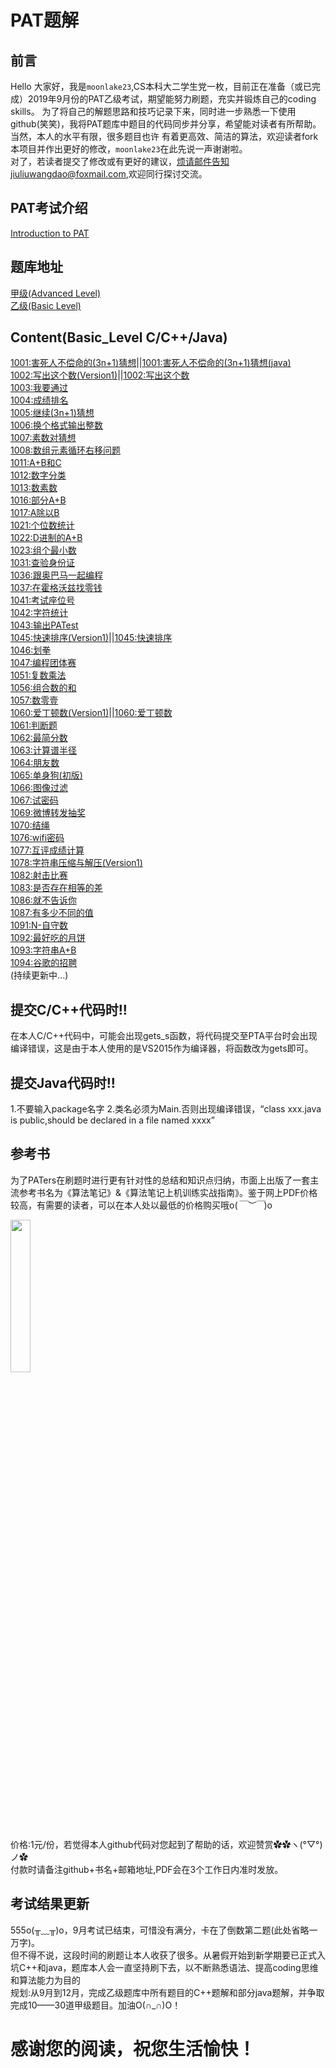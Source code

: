 ﻿# PAT题解
## 前言

Hello 大家好，我是`moonlake23`,CS本科大二学生党一枚，目前正在准备（或已完成）2019年9月份的PAT乙级考试，期望能努力刷题，充实并锻炼自己的coding skills。
为了将自己的解题思路和技巧记录下来，同时进一步熟悉一下使用github(笑笑)，我将PAT题库中题目的代码同步并分享，希望能对读者有所帮助。当然，本人的水平有限，很多题目也许
有着更高效、简洁的算法，欢迎读者fork本项目并作出更好的修改，`moonlake23`在此先说一声谢谢啦。<br>
对了，若读者提交了修改或有更好的建议，烦请邮件告知jiuliuwangdao@foxmail.com,欢迎同行探讨交流。

## PAT考试介绍

[Introduction to PAT](https://www.patest.cn/introduction)

## 题库地址

[甲级(Advanced Level)](https://pintia.cn/problem-sets/994805342720868352/problems/type/7)<br>
[乙级(Basic Level)](https://pintia.cn/problem-sets/994805260223102976/problems/type/7)<br>

## Content(Basic_Level C/C++/Java)
[1001:害死人不偿命的(3n+1)猜想](https://github.com/moonlake23/PAT/blob/master/BasicLevel_C/1001.cpp)||[1001:害死人不偿命的(3n+1)猜想(java)](https://github.com/moonlake23/PAT/blob/master/BasicLevel_Java/1001.java)<br>
[1002:写出这个数(Version1)](https://github.com/moonlake23/PAT/blob/master/BasicLevel_C/1002(Version1).cpp)||[1002:写出这个数](https://github.com/moonlake23/PAT/blob/master/BasicLevel_C/1002(VersionFinal).cpp)<br>
[1003:我要通过](https://github.com/moonlake23/PAT/blob/master/BasicLevel_C/1003.cpp)<br>
[1004:成绩排名](https://github.com/moonlake23/PAT/blob/master/BasicLevel_C/1004.cpp)<br>
[1005:继续(3n+1)猜想](https://github.com/moonlake23/PAT/blob/master/BasicLevel_C/1005.cpp)<br>
[1006:换个格式输出整数](https://github.com/moonlake23/PAT/blob/master/BasicLevel_C/1006.cpp)<br>
[1007:素数对猜想](https://github.com/moonlake23/PAT/blob/master/BasicLevel_C/1007.cpp)<br>
[1008:数组元素循环右移问题](https://github.com/moonlake23/PAT/blob/master/BasicLevel_C/1008.cpp)<br>
[1011:A+B和C](https://github.com/moonlake23/PAT/blob/master/BasicLevel_C/1011.cpp)<br>
[1012:数字分类](https://github.com/moonlake23/PAT/blob/master/BasicLevel_C/1012.cpp)<br>
[1013:数素数](https://github.com/moonlake23/PAT/blob/master/BasicLevel_C/1013.cpp)<br>
[1016:部分A+B](https://github.com/moonlake23/PAT/blob/master/BasicLevel_C/1016.cpp)<br>
[1017:A除以B](https://github.com/moonlake23/PAT/blob/master/BasicLevel_C/1017.cpp)<br>
[1021:个位数统计](https://github.com/moonlake23/PAT/blob/master/BasicLevel_C/1021.cpp)<br>
[1022:D进制的A+B](https://github.com/moonlake23/PAT/blob/master/BasicLevel_C/1022.cpp)<br>
[1023:组个最小数](https://github.com/moonlake23/PAT/blob/master/BasicLevel_C/1023.cpp)<br>
[1031:查验身份证](https://github.com/moonlake23/PAT/blob/master/BasicLevel_C/1031.cpp)<br>
[1036:跟奥巴马一起编程](https://github.com/moonlake23/PAT/blob/master/BasicLevel_C/1036.cpp)<br>
[1037:在霍格沃兹找零钱](https://github.com/moonlake23/PAT/blob/master/BasicLevel_C/1037.cpp)<br>
[1041:考试座位号](https://github.com/moonlake23/PAT/blob/master/BasicLevel_C/1041.cpp)<br>
[1042:字符统计](https://github.com/moonlake23/PAT/blob/master/BasicLevel_C/1042.cpp)<br>
[1043:输出PATest ](https://github.com/moonlake23/PAT/blob/master/BasicLevel_C/1043.cpp)<br>
[1045:快速排序(Version1)](https://github.com/moonlake23/PAT/blob/master/BasicLevel_C/1045(TLEVersion).cpp)||[1045:快速排序](https://github.com/moonlake23/PAT/blob/master/BasicLevel_C/1045(ACVersion).cpp)<br>
[1046:划拳](https://github.com/moonlake23/PAT/blob/master/BasicLevel_C/1046.cpp)<br>
[1047:编程团体赛](https://github.com/moonlake23/PAT/blob/master/BasicLevel_C/1047.cpp)<br>
[1051:复数乘法](https://github.com/moonlake23/PAT/blob/master/BasicLevel_C/1051.cpp)<br>
[1056:组合数的和](https://github.com/moonlake23/PAT/blob/master/BasicLevel_C/1056.cpp)<br>
[1057:数零壹](https://github.com/moonlake23/PAT/blob/master/BasicLevel_C/1057.cpp)<br>
[1060:爱丁顿数(Version1)](https://github.com/moonlake23/PAT/blob/master/BasicLevel_C/1060(Version1).cpp)||[1060:爱丁顿数](https://github.com/moonlake23/PAT/blob/master/BasicLevel_C/1060.cpp)<br>
[1061:判断题](https://github.com/moonlake23/PAT/blob/master/BasicLevel_C/1061.cpp)<br>
[1062:最简分数](https://github.com/moonlake23/PAT/blob/master/BasicLevel_C/1062.cpp)<br>
[1063:计算谱半径](https://github.com/moonlake23/PAT/blob/master/BasicLevel_C/1063.cpp)<br>
[1064:朋友数](https://github.com/moonlake23/PAT/blob/master/BasicLevel_C/1064.cpp)<br>
[1065:单身狗(初版)](https://github.com/moonlake23/PAT/blob/master/BasicLevel_C/1065(Version1).cpp)<br>
[1066:图像过滤](https://github.com/moonlake23/PAT/blob/master/BasicLevel_C/1066.cpp)<br>
[1067:试密码](https://github.com/moonlake23/PAT/blob/master/BasicLevel_C/1067.cpp)<br>
[1069:微博转发抽奖](https://github.com/moonlake23/PAT/blob/master/BasicLevel_C/1069.cpp)<br>
[1070:结绳](https://github.com/moonlake23/PAT/blob/master/BasicLevel_C/1070.cpp)<br>
[1076:wifi密码](https://github.com/moonlake23/PAT/blob/master/BasicLevel_C/1076.cpp)<br>
[1077:互评成绩计算](https://github.com/moonlake23/PAT/blob/master/BasicLevel_C/1077.cpp)<br>
[1078:字符串压缩与解压(Version1)](https://github.com/moonlake23/PAT/blob/master/BasicLevel_C/1078(Version1).cpp)<br>
[1082:射击比赛](https://github.com/moonlake23/PAT/blob/master/BasicLevel_C/1082.cpp)<br>
[1083:是否存在相等的差](https://github.com/moonlake23/PAT/blob/master/BasicLevel_C/1083.cpp)<br>
[1086:就不告诉你](https://github.com/moonlake23/PAT/blob/master/BasicLevel_C/1086.cpp)<br>
[1087:有多少不同的值](https://github.com/moonlake23/PAT/blob/master/BasicLevel_C/1087.cpp)<br>
[1091:N-自守数](https://github.com/moonlake23/PAT/blob/master/BasicLevel_C/1091.cpp)<br>
[1092:最好吃的月饼](https://github.com/moonlake23/PAT/blob/master/BasicLevel_C/1092.cpp)<br>
[1093:字符串A+B](https://github.com/moonlake23/PAT/blob/master/BasicLevel_C/1093.cpp)<br>
[1094:谷歌的招聘](https://github.com/moonlake23/PAT/blob/master/BasicLevel_C/1094.cpp)<br>
(持续更新中...)

## 提交C/C++代码时!!

在本人C/C++代码中，可能会出现gets_s函数，将代码提交至PTA平台时会出现编译错误，这是由于本人使用的是VS2015作为编译器，将函数改为gets即可。

## 提交Java代码时!!

1.不要输入package名字
2.类名必须为Main.否则出现编译错误，“class xxx.java is public,should be declared in a file named xxxx”

## 参考书
为了PATers在刷题时进行更有针对性的总结和知识点归纳，市面上出版了一套主流参考书名为《算法笔记》&《算法笔记上机训练实战指南》。鉴于网上PDF价格较高，有需要的读者，可以在本人处以最低的价格购买哦o(*￣︶￣*)o

<img src="https://github.com/moonlake23/PAT/blob/master/img-folder/%E6%94%AF%E4%BB%98%E5%AE%9D%E6%94%B6%E6%AC%BE%E7%A0%81.jpg" width="25%" height="25%">

价格:1元/份，若觉得本人github代码对您起到了帮助的话，欢迎赞赏✿✿ヽ(°▽°)ノ✿<br>
付款时请备注github+书名+邮箱地址,PDF会在3个工作日内准时发放。

## 考试结果更新
555o(╥﹏╥)o，9月考试已结束，可惜没有满分，卡在了倒数第二题(此处省略一万字)。<br>但不得不说，这段时间的刷题让本人收获了很多。从暑假开始到新学期要已正式入坑C++和java，题库本人会一直坚持刷下去，以不断熟悉语法、提高coding思维和算法能力为目的<br>
规划:从9月到12月，完成乙级题库中所有题目的C++题解和部分java题解，并争取完成10——30道甲级题目。加油O(∩_∩)O！

# 感谢您的阅读，祝您生活愉快！
